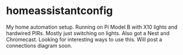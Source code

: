 # homeassistantconfig
My home automation setup. Running on Pi Model B with X10 lights and hardwired PIRs. Mostly just switching on lights. Also got a Nest and Chromecast. Looking for interesting ways to use this. Will post a connections diagram soon.
